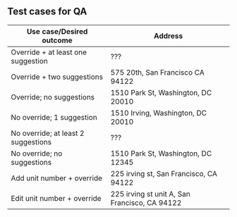 ## Test cases for QA

| Use case/Desired outcome | Address |
|--------------------------|---------|
|Override + at least one suggestion | ??? |
|Override + two suggestions | 575 20th, San Francisco CA 94122 |
|Override; no suggestions |1510 Park St, Washington, DC 20010 |
|No override; 1 suggestion| 1510 Irving, Washington, DC 20010 |
|No override; at least 2 suggestions | ??? |
|No override; no suggestions | 1510 Park St, Washington, DC 12345 |
|Add unit number + override | 225 irving st, San Francisco, CA 94122 |
|Edit unit number + override | 225 irving st unit A, San Francisco, CA 94122 |
